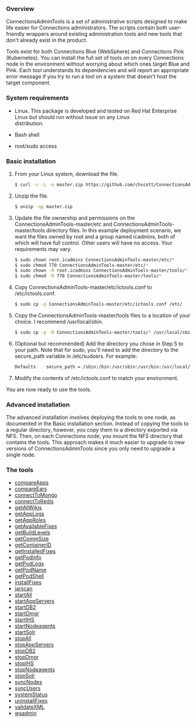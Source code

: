 ### Overview

ConnectionsAdminTools is a set of administrative scripts designed to make life easier for Connections administrators. The 
scripts contain both user-friendly wrappers around existing administration tools and new tools that don't already exist in 
the product.

Tools exist for both Connections Blue (WebSphere) and Connections Pink (Kubernetes). You can install the full set of tools on
on every Connections node in the environment without worrying about which ones target Blue and Pink. Each tool understands
its dependencies and will report an appropriate error message if you try to run a tool on a system that doesn't host the
target component.

### System requirements

- Linux. This package is developed and tested on Red Hat Enterprise Linux but should run without issue on any Linux     
  distribution.
  
- Bash shell

- root/sudo access

### Basic installation

1. From your Linux system, download the file.

   ```Bash
   $ curl -s -L -o master.zip https://github.com/chscott/ConnectionsAdminTools/archive/master.zip
   ```
   
2. Unzip the file.

   ```Bash
   $ unzip -qq master.zip
   ```
   
3. Update the file ownership and permissions on the ConnectionsAdminTools-master/etc and ConnectionsAdminTools-master/tools 
   directory files. In this example deployment scenario, we want the files owned by root and a group named icadmins, both of 
   which will have full control. Other users will have no access. Your requirements may vary.
   
   ```Bash
   $ sudo chown root.icadmins ConnectionsAdminTools-master/etc/*
   $ sudo chmod 770 ConnectionsAdminTools-master/etc/*
   $ sudo chown -R root.icadmins ConnectionsAdminTools-master/tools/*
   $ sudo chmod -R 770 ConnectionsAdminTools-master/tools/*
   ```
   
4. Copy ConnectionsAdminTools-master/etc/ictools.conf to /etc/ictools.conf.

   ```Bash
   $ sudo cp -p ConnectionsAdminTools-master/etc/ictools.conf /etc/
   ```
   
5. Copy the ConnectionsAdminTools-master/tools files to a location of your choice. I recommend /usr/local/sbin.

   ```Bash
   $ sudo cp -p -R ConnectionsAdminTools-master/tools/* /usr/local/sbin/
   
6. (Optional but recommended) Add the directory you chose in Step 5 to your path. Note that for sudo, you'll need to add the
   directory to the secure_path variable in /etc/sudoers. For example:
   
   ```Bash
   Defaults    secure_path = /sbin:/bin:/usr/sbin:/usr/bin:/usr/local/sbin
   ```
   
7. Modify the contents of /etc/ictools.conf to match your environment.

You are now ready to use the tools.

### Advanced installation

The advanced installation involves deploying the tools to one node, as documented in the Basic installation section. Instead 
of copying the tools to a regular directory, however, you copy them to a directory exported via NFS. Then, on each 
Connections node, you mount the NFS directory that contains the tools. This approach makes it much easier to upgrade to new
versions of ConnectionsAdminTools since you only need to upgrade a single node.

### The tools

- [compareApps](doc/compareApps.md)
- [compareEars](doc/compareEars.md)
- [connectToMongo](doc/connectToMongo.md)
- [connectToRedis](doc/connectToRedis.md)
- [getAllWikis](doc/getAllWikis.md)
- [getAppLogs](doc/getAppLogs.md)
- [getAppRoles](doc/getAppRoles.md)
- [getAvailableFixes](doc/getAvailableFixes.md)
- [getBuildLevels](doc/getBuildLevels.md)
- [getCommSize](doc/getCommSize.md)
- [getContainerID](doc/getContainerID.md)
- [getInstalledFixes](doc/getInstalledFixes.md)
- [getPodInfo](doc/getPodInfo.md)
- [getPodLogs](doc/getPodLogs.md)
- [getPodName](doc/getPodName.md)
- [getPodShell](doc/getPodShell.md)
- [installFixes](doc/installFixes.md)
- [jarscan](doc/jarscan.md)
- [startAll](doc/startAll.md)
- [startAppServers](doc/startAppServers.md)
- [startDB2](doc/startDB2.md)
- [startDmgr](doc/startDmgr.md)
- [startIHS](doc/startIHS.md)
- [startNodeagents](doc/startNodeagents.md)
- [startSolr](doc/startSolr.md)
- [stopAll](doc/stopAll.md)
- [stopAppServers](doc/stopAppServers.md)
- [stopDB2](doc/stopDB2.md)
- [stopDmgr](doc/stopDmgr.md)
- [stopIHS](doc/stopIHS.md)
- [stopNodeagents](doc/stopNodeagents.md)
- [stopSolr](doc/stopSolr.md)
- [syncNodes](doc/syncNodes.md)
- [syncUsers](doc/syncUsers.md)
- [systemStatus](doc/systemStatus.md)
- [uninstallFixes](doc/uninstallFixes.md)
- [validateXML](doc/validateXML.md)
- [wsadmin](doc/wsadmin.md)